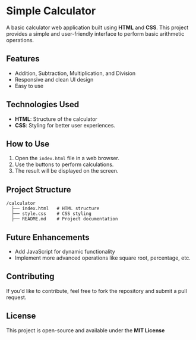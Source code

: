 # Simple Calculator  

A basic calculator web application built using **HTML** and **CSS**. This project provides a simple and user-friendly interface to perform basic arithmetic operations.  

## Features  
- Addition, Subtraction, Multiplication, and Division  
- Responsive and clean UI design  
- Easy to use  

## Technologies Used  
- **HTML**: Structure of the calculator  
- **CSS**: Styling for better user experiences.  

## How to Use  
1. Open the `index.html` file in a web browser.  
2. Use the buttons to perform calculations.  
3. The result will be displayed on the screen.  

## Project Structure  
```
/calculator  
  ├── index.html   # HTML structure  
  ├── style.css    # CSS styling  
  ├── README.md    # Project documentation  
```  

## Future Enhancements  
- Add JavaScript for dynamic functionality  
- Implement more advanced operations like square root, percentage, etc.  

## Contributing  
If you'd like to contribute, feel free to fork the repository and submit a pull request.  

## License  
This project is open-source and available under the **MIT License**
